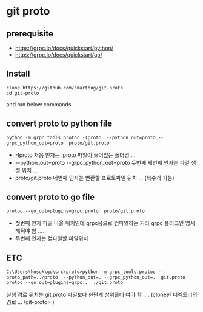 # git proto

## prerequisite
- https://grpc.io/docs/quickstart/python/
- https://grpc.io/docs/quickstart/go/

## Install
```
clone https://github.com/smarthug/git-proto
cd git-proto
```
and run below commands


## convert proto to python file


```
python -m grpc_tools.protoc -Iproto  --python_out=proto --grpc_python_out=proto  proto/git.proto
```



- -Iproto 처음 인자는 .proto 파일이 들어있는 폴더명….
- --python_out=proto --grpc_python_out=proto 두번째 세번째 인자는 파일 생성 위치 …
- proto/git.proto 네번째 인자는 변환할 프로토파일 위치 … (복수개 가능)


## convert proto to go file

```
protoc --go_out=plugins=grpc:proto  proto/git.proto
```


- 첫번째 인자 파일 나올 위치인데  grpc용으로 컴파일하는 거라 grpc 플러그인 명시 해줘야 함 ….
- 두번째 인자는 컴파일할 파일위치 


## ETC
```
C:\Users\hosuk\go\src\proto>python -m grpc_tools.protoc --proto_path=../proto  --python_out=. --grpc_python_out=.  git.proto
protoc --go_out=plugins=grpc:.  ./git.proto
```

실행 경로 위치는 git.proto 파일보다 한단계 상위폴더 여야 함 …. (clone한 디렉토리의 경로 ... \git-proto>   )
